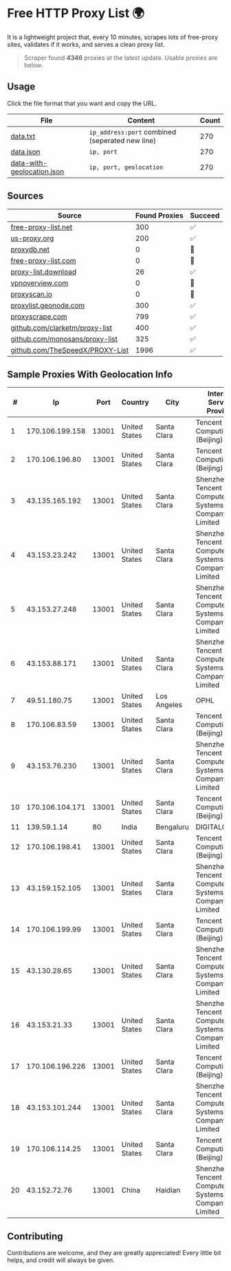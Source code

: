 
# Free HTTP Proxy List 🌍

It is a lightweight project that, every 10 minutes, scrapes lots of free-proxy sites, validates if it works, and serves a clean proxy list.


> Scraper found **4346** proxies at the latest update. Usable proxies are below.

## Usage

Click the file format that you want and copy the URL.


|File|Content|Count|
|----|-------|-----|
|[data.txt](https://raw.githubusercontent.com/themiralay/Proxy-List-World/master/data.txt)|`ip_address:port` combined (seperated new line)|270|
|[data.json](https://raw.githubusercontent.com/themiralay/Proxy-List-World/master/data.json)|`ip, port`|270|
|[data-with-geolocation.json](https://raw.githubusercontent.com/themiralay/Proxy-List-World/master/data-with-geolocation.json)|`ip, port, geolocation`|270|

## Sources

|Source|Found Proxies|Succeed|
|------|-------------|-------|
|[free-proxy-list.net](https://free-proxy-list.net)|300|✅|
|[us-proxy.org](https://www.us-proxy.org)|200|✅|
|[proxydb.net](http://proxydb.net)|0|🚫|
|[free-proxy-list.com](https://free-proxy-list.com/?page=&port=&type%5B%5D=http&type%5B%5D=https&up_time=0&search=Search)|0|🚫|
|[proxy-list.download](https://www.proxy-list.download/HTTP)|26|✅|
|[vpnoverview.com](https://vpnoverview.com/privacy/anonymous-browsing/free-proxy-servers)|0|🚫|
|[proxyscan.io](https://www.proxyscan.io)|0|🚫|
|[proxylist.geonode.com](https://proxylist.geonode.com/api/proxy-list?limit=300&page=1&sort_by=lastChecked&sort_type=desc&protocols=http,https)|300|✅|
|[proxyscrape.com](https://api.proxyscrape.com/v2/?request=displayproxies&protocol=http&timeout=10000&country=all&ssl=all&anonymity=all)|799|✅|
|[github.com/clarketm/proxy-list](https://raw.githubusercontent.com/clarketm/proxy-list/master/proxy-list-raw.txt)|400|✅|
|[github.com/monosans/proxy-list](https://raw.githubusercontent.com/monosans/proxy-list/main/proxies/http.txt)|325|✅|
|[github.com/TheSpeedX/PROXY-List](https://raw.githubusercontent.com/TheSpeedX/PROXY-List/master/http.txt)|1996|✅|


## Sample Proxies With Geolocation Info

|#|Ip|Port|Country|City|Internet Service Provider|
|-|--|----|-------|----|-------------------------|
|1|170.106.199.158|13001|United States|Santa Clara|Tencent Cloud Computing (Beijing) Co|
|2|170.106.196.80|13001|United States|Santa Clara|Tencent Cloud Computing (Beijing) Co|
|3|43.135.165.192|13001|United States|Santa Clara|Shenzhen Tencent Computer Systems Company Limited|
|4|43.153.23.242|13001|United States|Santa Clara|Shenzhen Tencent Computer Systems Company Limited|
|5|43.153.27.248|13001|United States|Santa Clara|Shenzhen Tencent Computer Systems Company Limited|
|6|43.153.88.171|13001|United States|Santa Clara|Shenzhen Tencent Computer Systems Company Limited|
|7|49.51.180.75|13001|United States|Los Angeles|OPHL|
|8|170.106.83.59|13001|United States|Santa Clara|Tencent Cloud Computing (Beijing) Co|
|9|43.153.76.230|13001|United States|Santa Clara|Shenzhen Tencent Computer Systems Company Limited|
|10|170.106.104.171|13001|United States|Santa Clara|Tencent Cloud Computing (Beijing) Co|
|11|139.59.1.14|80|India|Bengaluru|DIGITALOCEAN|
|12|170.106.198.41|13001|United States|Santa Clara|Tencent Cloud Computing (Beijing) Co|
|13|43.159.152.105|13001|United States|Santa Clara|Shenzhen Tencent Computer Systems Company Limited|
|14|170.106.199.99|13001|United States|Santa Clara|Tencent Cloud Computing (Beijing) Co|
|15|43.130.28.65|13001|United States|Santa Clara|Shenzhen Tencent Computer Systems Company Limited|
|16|43.153.21.33|13001|United States|Santa Clara|Shenzhen Tencent Computer Systems Company Limited|
|17|170.106.196.226|13001|United States|Santa Clara|Tencent Cloud Computing (Beijing) Co|
|18|43.153.101.244|13001|United States|Santa Clara|Shenzhen Tencent Computer Systems Company Limited|
|19|170.106.114.25|13001|United States|Santa Clara|Tencent Cloud Computing (Beijing) Co|
|20|43.152.72.76|13001|China|Haidian|Shenzhen Tencent Computer Systems Company Limited|



## Contributing

Contributions are welcome, and they are greatly appreciated! Every
little bit helps, and credit will always be given.

